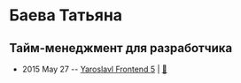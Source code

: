 # Баева Татьяна

## Тайм-менеджмент для разработчика
- 2015 May 27 -- [Yaroslavl Frontend 5](https://youtu.be/-mx5RmTIQok)  | [:notebook:](https://www.slideshare.net/BaevaTatyana/ss-48610182)  
